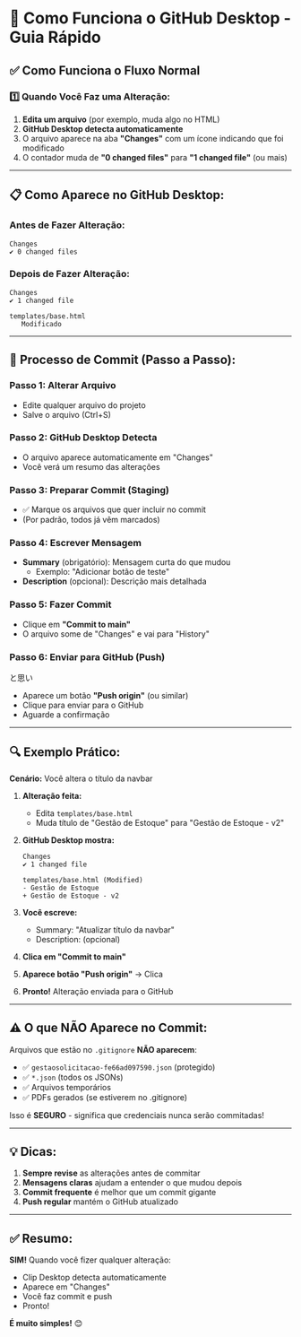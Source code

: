 # 📖 Como Funciona o GitHub Desktop - Guia Rápido

## ✅ Como Funciona o Fluxo Normal

### 1️⃣ Quando Você Faz uma Alteração:

1. **Edita um arquivo** (por exemplo, muda algo no HTML)
2. **GitHub Desktop detecta automaticamente**
3. O arquivo aparece na aba **"Changes"** com um ícone indicando que foi modificado
4. O contador muda de **"0 changed files"** para **"1 changed file"** (ou mais)

---

## 📋 Como Aparece no GitHub Desktop:

### Antes de Fazer Alteração:
```
Changes
✔ 0 changed files
```

### Depois de Fazer Alteração:
```
Changes
✔ 1 changed file

templates/base.html
   Modificado
```

---

## 🚀 Processo de Commit (Passo a Passo):

### Passo 1: Alterar Arquivo
- Edite qualquer arquivo do projeto
- Salve o arquivo (Ctrl+S)

### Passo 2: GitHub Desktop Detecta
- O arquivo aparece automaticamente em "Changes"
- Você verá um resumo das alterações

### Passo 3: Preparar Commit (Staging)
- ✅ Marque os arquivos que quer incluir no commit
- (Por padrão, todos já vêm marcados)

### Passo 4: Escrever Mensagem
- **Summary** (obrigatório): Mensagem curta do que mudou
  - Exemplo: "Adicionar botão de teste"
- **Description** (opcional): Descrição mais detalhada

### Passo 5: Fazer Commit
- Clique em **"Commit to main"**
- O arquivo some de "Changes" e vai para "History"

### Passo 6: Enviar para GitHub (Push)
と思い
- Aparece um botão **"Push origin"** (ou similar)
- Clique para enviar para o GitHub
- Aguarde a confirmação

---

## 🔍 Exemplo Prático:

**Cenário:** Você altera o título da navbar

1. **Alteração feita:**
   - Edita `templates/base.html`
   - Muda título de "Gestão de Estoque" para "Gestão de Estoque - v2"

2. **GitHub Desktop mostra:**
   ```
   Changes
   ✔ 1 changed file
   
   templates/base.html (Modified)
   - Gestão de Estoque
   + Gestão de Estoque - v2
   ```

3. **Você escreve:**
   - Summary: "Atualizar título da navbar"
   - Description: (opcional)

4. **Clica em "Commit to main"**

5. **Aparece botão "Push origin"** → Clica

6. **Pronto!** Alteração enviada para o GitHub

---

## ⚠️ O que NÃO Aparece no Commit:

Arquivos que estão no `.gitignore` **NÃO aparecem**:
- ✅ `gestaosolicitacao-fe66ad097590.json` (protegido)
- ✅ `*.json` (todos os JSONs)
- ✅ Arquivos temporários
- ✅ PDFs gerados (se estiverem no .gitignore)

Isso é **SEGURO** - significa que credenciais nunca serão commitadas!

---

## 💡 Dicas:

1. **Sempre revise** as alterações antes de commitar
2. **Mensagens claras** ajudam a entender o que mudou depois
3. **Commit frequente** é melhor que um commit gigante
4. **Push regular** mantém o GitHub atualizado

---

## ✅ Resumo:

**SIM!** Quando você fizer qualquer alteração:
- Clip Desktop detecta automaticamente
- Aparece em "Changes"
- Você faz commit e push
- Pronto!

**É muito simples!** 😊


